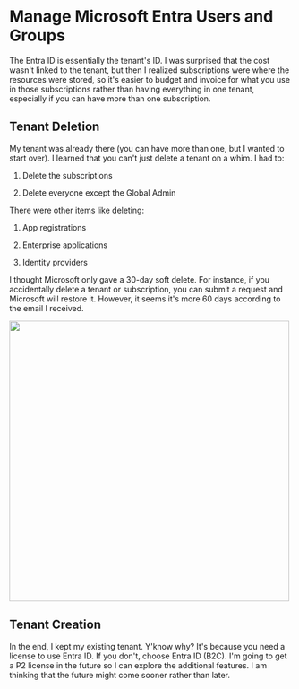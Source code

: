 # Manage Microsoft Entra Users and Groups 

The Entra ID is essentially the tenant's ID. I was surprised that the cost wasn't linked to the tenant, but then I realized subscriptions were where the resources were stored, so it's easier to budget and invoice for what you use in those subscriptions rather than having everything in one tenant, especially if you can have more than one subscription.

## Tenant Deletion

My tenant was already there (you can have more than one, but I wanted to start over).  I learned that you can't just delete a tenant on a whim.  I had to:

1. Delete the subscriptions

2. Delete everyone except the Global Admin

There were other items like deleting:

1. App registrations

2. Enterprise applications

3. Identity providers

I thought Microsoft only gave a 30-day soft delete.  For instance, if you accidentally delete a tenant or subscription, you can submit a request and Microsoft will restore it.  However, it seems it's more 60 days according to the email I received.  

<img src="https://shevonnepolastre.com/wp-content/uploads/2024/04/Screenshot-2024-04-08-at-4.56.12 PM.png" width="500">

## Tenant Creation 

In the end, I kept my existing tenant. Y'know why? It's because you need a license to use Entra ID. If you don't, choose Entra ID (B2C).  I'm going to get a P2 license in the future so I can explore the additional features.  I am thinking that the future might come sooner rather than later.  


